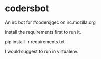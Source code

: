 codersbot
=========

An irc bot for #codersjgec on irc.mozilla.org

Install the requirements first to run it.

 pip install -r requirements.txt

I would suggest to run in virtualenv.
